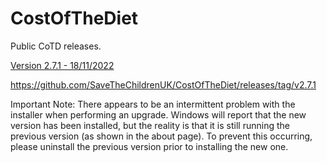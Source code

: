 # CostOfTheDiet

Public CoTD releases.

[Version 2.7.1 - 18/11/2022](https://github.com/SaveTheChildrenUK/CostOfTheDiet/releases/download/v2.7.1/CostOfTheDietSetup_2.7.1.exe)

https://github.com/SaveTheChildrenUK/CostOfTheDiet/releases/tag/v2.7.1

Important Note: 
There appears to be an intermittent problem with the installer when performing an upgrade. Windows will report that the new version has been installed, but the reality is that it is still running the previous version (as shown in the about page). To prevent this occurring, please uninstall the previous version prior to installing the new one.
